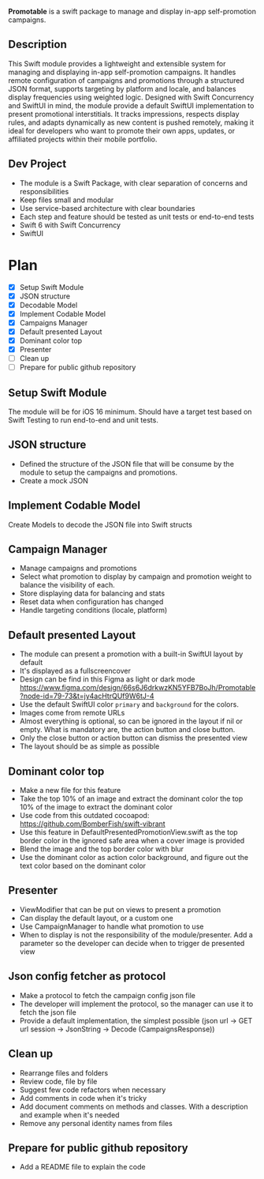 **Promotable** is a swift package to manage and display in-app self-promotion campaigns.

## Description
This Swift module provides a lightweight and extensible system for managing and displaying in-app self-promotion campaigns. It handles remote configuration of campaigns and promotions through a structured JSON format, supports targeting by platform and locale, and balances display frequencies using weighted logic. Designed with Swift Concurrency and SwiftUI in mind, the module provide a default SwiftUI implementation to present promotional interstitials. It tracks impressions, respects display rules, and adapts dynamically as new content is pushed remotely, making it ideal for developers who want to promote their own apps, updates, or affiliated projects within their mobile portfolio.

## Dev Project
- The module is a Swift Package, with clear separation of concerns and responsibilities
- Keep files small and modular
- Use service-based architecture with clear boundaries
- Each step and feature should be tested as unit tests or end-to-end tests
- Swift 6 with Swift Concurrency
- SwiftUI

# Plan
- [x] Setup Swift Module
- [x] JSON structure
- [x] Decodable Model
- [x] Implement Codable Model
- [x] Campaigns Manager
- [x] Default presented Layout
- [x] Dominant color top
- [x] Presenter
- [ ] Clean up
- [ ] Prepare for public github repository

## Setup Swift Module
The module will be for iOS 16 minimum. 
Should have a target test based on Swift Testing to run end-to-end and unit tests.

## JSON structure
- Defined the structure of the JSON file that will be consume by the module to setup the campaigns and promotions.
- Create a mock JSON

## Implement Codable Model
Create Models to decode the JSON file into Swift structs

## Campaign Manager
- Manage campaigns and promotions
- Select what promotion to display by campaign and promotion weight to balance the visibility of each.
- Store displaying data for balancing and stats
- Reset data when configuration has changed
- Handle targeting conditions (locale, platform)

## Default presented Layout
- The module can present a promotion with a built-in SwiftUI layout by default
- It's displayed as a fullscreencover
- Design can be find in this Figma as light or dark mode https://www.figma.com/design/66s6J6drkwzKN5YFB7BoJh/Promotable?node-id=79-73&t=jy4acHtrQUf9W6tJ-4
- Use the default SwiftUI color `primary` and `background` for the colors.
- Images come from remote URLs
- Almost everything is optional, so can be ignored in the layout if nil or empty. What is mandatory are, the action button and close button.
- Only the close button or action button can dismiss the presented view
- The layout should be as simple as possible

## Dominant color top
- Make a new file for this feature
- Take the top 10% of an image and extract the dominant color the top 10% of the image to extract the dominant color
- Use code from this outdated cocoapod: https://github.com/BomberFish/swift-vibrant
- Use this feature in DefaultPresentedPromotionView.swift as the top border color in the ignored safe area when a cover image is provided
- Blend the image and the top border color with blur
- Use the dominant color as action color background, and figure out the text color based on the dominant color

## Presenter
- ViewModifier that can be put on views to present a promotion
- Can display the default layout, or a custom one
- Use CampaignManager to handle what promotion to use
- When to display is not the responsibility of the module/presenter. Add a parameter so the developer can decide when to trigger de presented view

## Json config fetcher as protocol
- Make a protocol to fetch the campaign config json file
- The developer will implement the protocol, so the manager can use it to fetch the json file
- Provide a default implementation, the simplest possible (json url -> GET url session -> JsonString -> Decode (CampaignsResponse))

## Clean up
- Rearrange files and folders
- Review code, file by file
- Suggest few code refactors when necessary
- Add comments in code when it's tricky
- Add document comments on methods and classes. With a description and example when it's needed
- Remove any personal identity names from files

## Prepare for public github repository
- Add a README file to explain the code
